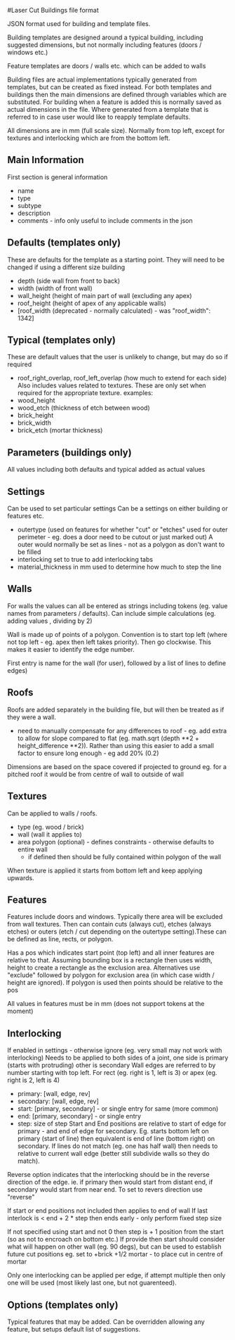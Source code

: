 #Laser Cut Buildings file format

JSON format used for building and template files.

Building templates are designed around a typical building, including suggested dimensions, but not normally including features (doors / windows etc.)

Feature templates are doors / walls etc. which can be added to walls 

Building files are actual implementations typically generated from templates, but can be created as fixed instead. For both templates and buildings then the main dimensions are defined through variables which are substituted. For building when a feature is added this is normally saved as actual dimensions in the file. Where generated from a template that is referred to in case user would like to reapply template defaults.

All dimensions are in mm (full scale size). Normally from top left, except for textures and interlocking which are from the bottom left.

## Main Information
First section is general information 
* name
* type
* subtype
* description
* comments - info only useful to include comments in the json

## Defaults (templates only)
These are defaults for the template as a starting point. They will need to be changed if using a different size building
* depth (side wall from front to back)
* width (width of front wall)
* wall_height (height of main part of wall (excluding any apex)
* roof_height (height of apex of any applicable walls)
* [roof_width (deprecated - normally calculated) - was "roof_width": 1342]

## Typical (templates only)
These are default values that the user is unlikely to change, but may do so if required
* roof_right_overlap, roof_left_overlap (how much to extend for each side)
Also includes values related to textures. These are only set when required for the appropriate texture. examples:
* wood_height
* wood_etch (thickness of etch between wood)
* brick_height 
* brick_width
* brick_etch (mortar thickness)

## Parameters (buildings only)
All values including both defaults and typical
added as actual values

## Settings
Can be used to set particular settings
Can be a settings on either building or features etc.
* outertype (used on features for whether "cut" or "etches" used for outer perimeter - eg. does a door need to be cutout or just marked out)
A outer would normally be set as lines - not as a polygon as don't want to be filled
* interlocking set to true to add interlocking tabs
* material_thickness in mm used to determine how much to step the line


## Walls 

For walls the values can all be entered as strings including tokens (eg. value names from parameters / defaults). Can include simple calculations (eg. adding values , dividing by 2)

Wall is made up of points of a polygon. 
Convention is to start top left (where not top left - eg. apex then left takes priority). Then go clockwise. This makes it easier to identify the edge number.

First entry is name for the wall (for user), followed by a list of lines to define edges)


## Roofs

Roofs are added separately in the building file, but will then be treated as if they were a wall.

* need to manually compensate for any differences to roof - eg. add extra to allow for slope
compared to flat (eg. math.sqrt (depth **2 + height_difference **2)). Rather than using this easier to 
add a small factor to ensure long enough - eg add 20% (0.2)
    
Dimensions are based on the space covered if projected to ground
eg. for a pitched roof it would be from centre of wall to outside of wall


## Textures
Can be applied to walls / roofs.

* type (eg. wood / brick)
* wall (wall it applies to)
* area polygon (optional) - defines constraints - otherwise defaults to entire wall
  - if defined then should be fully contained within polygon of the wall
  

When texture is applied it starts from bottom left and keep applying upwards.


## Features 
Features include doors and windows. Typically there area will be excluded from wall textures.
Then can contain cuts (always cut), etches (always etches) or outers (etch / cut depending on the outertype setting).These can be defined as line, rects, or polygon. 

Has a pos which indicates start point (top left) and all inner features are relative to that. Assuming bounding box is a rectangle then uses width, height to create a rectangle as the exclusion area. Alternatives use "exclude" followed by polygon for exclusion area (in which case width / height are ignored). If polygon is used then points should be relative to the pos

All values in features must be in mm (does not support tokens at the moment)



## Interlocking
If enabled in settings - otherwise ignore (eg. very small may not work with interlocking)
Needs to be applied to both sides of a joint, one side is primary (starts with protruding) other is secondary
Wall edges are referred to by number starting with top left.
For rect (eg. right is 1, left is 3) or apex (eg. right is 2, left is 4)
* primary: [wall, edge, rev]
* secondary: [wall, edge, rev]
* start: [primary, secondary] - or single entry for same (more common)
* end: [primary, secondary] - or single entry
* step: size of step
Start and End positions are relative to start of edge for primary - and end of edge for secondary. Eg. starts bottom left on primary (start of line) then equivalent is end of line (bottom right) on secondary. If lines do not match (eg. one has half wall) then needs to relative to current wall edge (better still subdivide walls so they do match).

Reverse option indicates that the interlocking should be in the reverse direction of the edge.
ie. if primary then would start from distant end, if secondary would start from near end. To set to
revers direction use "reverse"

If start or end positions not included then applies to end of wall
If last interlock is < end + 2 * step then ends early - only perform fixed step size

If not specified using start and not 0 then step is + 1 position from the start (so as not to encroach on bottom etc.)
If provide then start should consider what will happen on other wall (eg. 90 degs), but can be used to establish future cut positions
eg. set to +brick +1/2 mortar - to place cut in centre of mortar

Only one interlocking can be applied per edge, if attempt multiple then only one will be used (most likely last one, but not guarenteed).


## Options (templates only)

Typical features that may be added. Can be overridden allowing any feature, but setups default list of suggestions.

